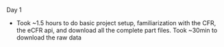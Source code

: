 Day 1
- Took ~1.5 hours to do basic project setup, familiarization with the CFR, the eCFR api, and download all the complete part files. Took ~30min to download the raw data